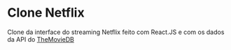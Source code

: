 
# Clone Netflix

Clone da interface do streaming Netflix feito com React.JS e com os dados da API do [TheMovieDB](https://www.themoviedb.org/)

